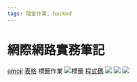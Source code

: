 ```yaml
---
tags: 隨堂作業, hackmd
---
```


# 網際網路實務筆記
[emoji](https://hackmd.io/@brian6561461566/BkRWD5fZh)
[表格](https://hackmd.io/@brian6561461566/BJEnY5M-3)
標籤作業
![標籤](https://i.imgur.com/3he0YCb.png)
[程式碼](https://hackmd.io/@brian6561461566/r1w8cqAz3)
![](https://i.imgur.com/XjXwJ2G.png)
![](https://i.imgur.com/BFCzLd9.png)
![](https://i.imgur.com/CarpeLC.png)


